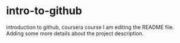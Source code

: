 # intro-to-github
introduction to github, coursera course
I am editing the README file. Adding some more details about the project description.

